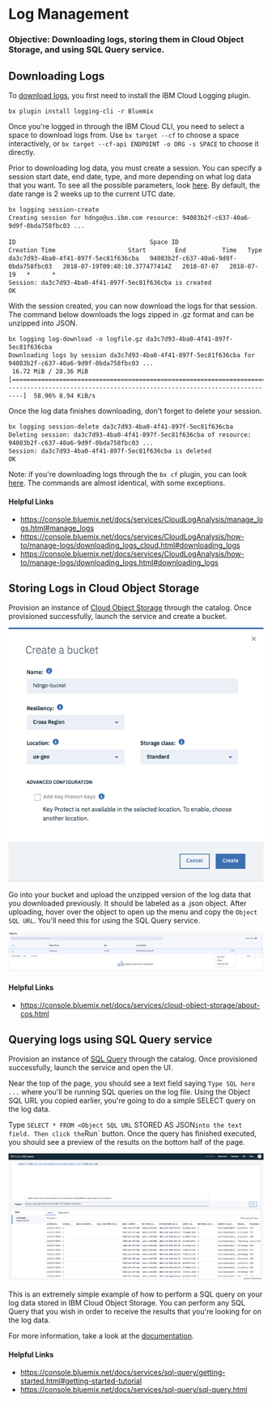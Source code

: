 # Log Management

### Objective: Downloading logs, storing them in Cloud Object Storage, and using SQL Query service.

## Downloading Logs

To [download logs](https://console.bluemix.net/docs/services/CloudLogAnalysis/how-to/manage-logs/downloading_logs_cloud.html), you first need to install the IBM Cloud Logging plugin.
  ```
  bx plugin install logging-cli -r Bluemix
  ```

Once you're logged in through the IBM Cloud CLI, you need to select a space to download logs from. Use `bx target --cf` to choose a space interactively, or `bx target --cf-api ENDPOINT -o ORG -s SPACE` to choose it directly.

Prior to downloading log data, you must create a session. You can specify a session start date, end date, type, and more depending on what log data that you want. To see all the possible parameters, look [here](https://console.bluemix.net/docs/services/CloudLogAnalysis/reference/log_analysis_cli_cloud.html#session_create). By default, the date range is 2 weeks up to the current UTC date.

  ```
  bx logging session-create
  Creating session for hdngo@us.ibm.com resource: 94083b2f-c637-40a6-9d9f-0bda758fbc03 ...

  ID                                     Space ID                               Creation Time                    Start        End          Time   Type   
  da3c7d93-4ba0-4f41-897f-5ec81f636cba   94083b2f-c637-40a6-9d9f-0bda758fbc03   2018-07-19T09:40:10.377477414Z   2018-07-07   2018-07-19   *      *   
  Session: da3c7d93-4ba0-4f41-897f-5ec81f636cba is created
  OK
  ```

With the session created, you can now download the logs for that session. The command below downloads the logs zipped in .gz format and can be unzipped into JSON.
  ```
  bx logging log-download -o logfile.gz da3c7d93-4ba0-4f41-897f-5ec81f636cba
  Downloading logs by session da3c7d93-4ba0-4f41-897f-5ec81f636cba for 94083b2f-c637-40a6-9d9f-0bda758fbc03 ...
   16.72 MiB / 28.36 MiB [=============================================================================================================>---------------------------------------------------------------------------]  58.96% 8.94 KiB/s
  ```

Once the log data finishes downloading, don't forget to delete your session.
  ```
  bx logging session-delete da3c7d93-4ba0-4f41-897f-5ec81f636cba
  Deleting session: da3c7d93-4ba0-4f41-897f-5ec81f636cba of resource: 94083b2f-c637-40a6-9d9f-0bda758fbc03 ...
  Session: da3c7d93-4ba0-4f41-897f-5ec81f636cba is deleted
  OK
  ```

Note: if you're downloading logs through the `bx cf` plugin, you can look [here](https://console.bluemix.net/docs/services/CloudLogAnalysis/how-to/manage-logs/downloading_logs.html#downloading_logs). The commands are almost identical, with some exceptions.

#### Helpful Links
- https://console.bluemix.net/docs/services/CloudLogAnalysis/manage_logs.html#manage_logs
- https://console.bluemix.net/docs/services/CloudLogAnalysis/how-to/manage-logs/downloading_logs_cloud.html#downloading_logs
- https://console.bluemix.net/docs/services/CloudLogAnalysis/how-to/manage-logs/downloading_logs.html#downloading_logs

## Storing Logs in Cloud Object Storage

Provision an instance of [Cloud Object Storage](https://console.bluemix.net/catalog/services/cloud-object-storage) through the catalog. Once provisioned successfully, launch the service and create a bucket.

  ![Create Bucket](images/create-bucket.png)

Go into your bucket and upload the unzipped version of the log data that you downloaded previously. It should be labeled as a .json object. After uploading, hover over the object to open up the menu and copy the `Object SQL URL`. You'll need this for using the SQL Query service.

  ![Object SQL URL](images/object-sql-url.png)

#### Helpful Links
- https://console.bluemix.net/docs/services/cloud-object-storage/about-cos.html

## Querying logs using SQL Query service

Provision an instance of [SQL Query](https://console.bluemix.net/catalog/services/sql-query) through the catalog. Once provisioned successfully, launch the service and open the UI.

Near the top of the page, you should see a text field saying `Type SQL here ...` where you'll be running SQL queries on the log file. Using the Object SQL URL you copied earlier, you're going to do a simple SELECT query on the log data.

Type `SELECT * FROM <Object SQL URL` STORED AS JSON` into the text field. Then click the `Run` button. Once the query has finished executed, you should see a preview of the results on the bottom half of the page.

  ![Query Results](images/query-results.png)

This is an extremely simple example of how to perform a SQL query on your log data stored in IBM Cloud Object Storage. You can perform any SQL Query that you wish in order to receive the results that you're looking for on the log data.

For more information, take a look at the [documentation](https://console.bluemix.net/docs/services/sql-query/sql-query.html).

#### Helpful Links
- https://console.bluemix.net/docs/services/sql-query/getting-started.html#getting-started-tutorial
- https://console.bluemix.net/docs/services/sql-query/sql-query.html
